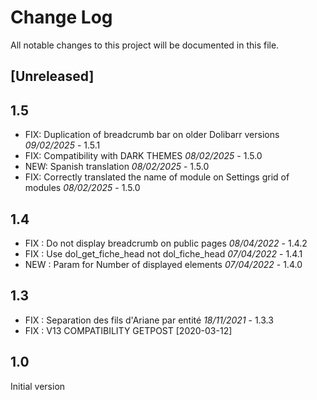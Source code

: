 # Change Log
All notable changes to this project will be documented in this file.

## [Unreleased]

## 1.5
- FIX: Duplication of breadcrumb bar on older Dolibarr versions *09/02/2025* - 1.5.1
- FIX: Compatibility with DARK THEMES *08/02/2025* - 1.5.0
- NEW: Spanish translation *08/02/2025* - 1.5.0
- FIX: Correctly translated the name of module on Settings grid of modules *08/02/2025* - 1.5.0

## 1.4
- FIX : Do not display breadcrumb on public pages *08/04/2022* - 1.4.2
- FIX : Use dol_get_fiche_head not dol_fiche_head *07/04/2022* - 1.4.1
- NEW : Param for Number of displayed elements *07/04/2022* - 1.4.0

## 1.3
- FIX : Separation des fils d'Ariane par entité *18/11/2021* - 1.3.3
- FIX : V13 COMPATIBILITY GETPOST [2020-03-12]

## 1.0
Initial version
